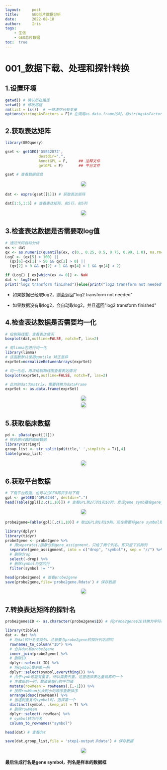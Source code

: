 ```yaml
---
layout:     post
title:      GEO芯片数据分析
date:       2022-08-18
author:     Iris
tags:
    - 生信
    - GEO芯片数据
toc:  true
---
```


# 001_数据下载、处理和探针转换

## 1.设置环境

```r
getwd() # 确认所在路径
setwd() # 修改路径
rm(list = ls())  # 一键清空已有变量
options(stringsAsFactors = F)# 在调用as.data.frame的时，将stringsAsFactors设置为FALSE可以避免character类型自动转化为factor类型
```

## 2.获取表达矩阵

```r
library(GEOquery)

gset <- getGEO('GSE42872', 
               destdir=".",
               AnnotGPL = F,     ## 注释文件
               getGPL = F)       ## 平台文件

gset # 查看数据信息
```

<center>
    <img style="border-radius: 0.3125em;
    box-shadow: 0 2px 4px 0 rgba(34,36,38,.12),0 2px 10px 0 rgba(34,36,38,.08);" 
    src="/gset.png">
    <br>
    <div style="color:orange; border-bottom: 1px solid #d9d9d9;
    display: inline-block;
    color: #999;
    padding: 2px;"></div>
</center>
    
    
```r
dat <- exprs(gset[[1]]) # 获取表达矩阵

dat[1:5,1:5] # 查看表达矩阵，前5行，前5列
```

<center>
    <img style="border-radius: 0.3125em;
    box-shadow: 0 2px 4px 0 rgba(34,36,38,.12),0 2px 10px 0 rgba(34,36,38,.08);" 
    src="/dat.png">
    <br>
    <div style="color:orange; border-bottom: 1px solid #d9d9d9;
    display: inline-block;
    color: #999;
    padding: 2px;"></div>
</center>

## 3.检查表达数据是否需要取log值

```r
# 通过代码自动分析
ex <- dat
qx <- as.numeric(quantile(ex, c(0., 0.25, 0.5, 0.75, 0.99, 1.0), na.rm=T))
LogC <- (qx[5] > 100) ||
  (qx[6]-qx[1] > 50 && qx[2] > 0) ||
  (qx[2] > 0 && qx[2] < 1 && qx[4] > 1 && qx[4] < 2)

if (LogC) { ex[which(ex <= 0)] <- NaN
dat <- log2(ex)
print("log2 transform finished")}else{print("log2 transform not needed")}
```

* 如果数据已经取log2，则会返回"log2 transform not needed"

* 如果数据没有取log2，会自动取log2，并且返回"log2 transform finished"

## 4.检查表达数据是否需要均一化

```r
# 绘制箱线图，查看表达情况
boxplot(dat,outline=FALSE, notch=T, las=2)

# 用limma包进行均一化
library(limma) 
# 该函数默认使用quntile 矫正差异
exprSet=normalizeBetweenArrays(exprSet)

# 均一化后，再次绘制箱线图查看表达情况
boxplot(exprSet,outline=FALSE, notch=T, las=2)

# 此时的dat为matrix，需要转换为dataFrame
exprSet <- as.data.frame(exprSet)
```

<center>
    <img style="border-radius: 0.3125em;
    box-shadow: 0 2px 4px 0 rgba(34,36,38,.12),0 2px 10px 0 rgba(34,36,38,.08);" 
    src="/均一化前箱线图.png">
    <br>
    <div style="color:orange; border-bottom: 1px solid #d9d9d9;
    display: inline-block;
    color: #999;
    padding: 2px;"></div>
</center>

<center>
    <img style="border-radius: 0.3125em;
    box-shadow: 0 2px 4px 0 rgba(34,36,38,.12),0 2px 10px 0 rgba(34,36,38,.08);" 
    src="/均一化后箱线图.png">
    <br>
    <div style="color:orange; border-bottom: 1px solid #d9d9d9;
    display: inline-block;
    color: #999;
    padding: 2px;"></div>
</center>

## 5.获取临床数据

```r
pd <- pData(gset[[1]])
# 挑选感兴趣的临床数据
library(stringr)
group_list <- str_split(pd$title,' ',simplify = T)[,4]
table(group_list)
```

<center>
    <img style="border-radius: 0.3125em;
    box-shadow: 0 2px 4px 0 rgba(34,36,38,.12),0 2px 10px 0 rgba(34,36,38,.08);" 
    src="/分组.png">
    <br>
    <div style="color:orange; border-bottom: 1px solid #d9d9d9;
    display: inline-block;
    color: #999;
    padding: 2px;"></div>
</center>

## 6.获取平台数据

```r
# 下载平台数据，也可以去GEO网页手动下载
gpl <- getGEO('GPL6244', destdir=".")
head(Table(gpl)[2,c(1,10)]) # 查看GPL第2行的1和10列，发现gene symb藏在gene_assignment中间，被"//"隔开
```

<center>
    <img style="border-radius: 0.3125em;
    box-shadow: 0 2px 4px 0 rgba(34,36,38,.12),0 2px 10px 0 rgba(34,36,38,.08);" 
    src="/查看GPL.png">
    <br>
    <div style="color:orange; border-bottom: 1px solid #d9d9d9;
    display: inline-block;
    color: #999;
    padding: 2px;"></div>
</center>

```r
probe2gene=Table(gpl)[,c(1,10)] # 取出GPL的1和10列，现在需要将gene symbol取出来

library(dplyr)
library(tidyr) 
probe2gene <- probe2gene %>%
  # 用separate()函数分割gene_assignment，只给了两个列名，即只留下前两列
  separate(gene_assignment, into = c("drop", "symbol"), sep = "//") %>%
  # 删除drop
  select(-drop) %>%
  # 删除symbol为空的行
  filter(symbol != "")

head(probe2gene) # 查看probe2gene
save(probe2gene,file='probe2gene.Rdata') # 保存数据
```

<center>
    <img style="border-radius: 0.3125em;
    box-shadow: 0 2px 4px 0 rgba(34,36,38,.12),0 2px 10px 0 rgba(34,36,38,.08);" 
    src="/probe2gene.png">
    <br>
    <div style="color:orange; border-bottom: 1px solid #d9d9d9;
    display: inline-block;
    color: #999;
    padding: 2px;"></div>
</center>

## 7.转换表达矩阵的探针名

```r
probe2gene$ID <- as.character(probe2gene$ID) # 将probe2gene$ID转换为字符串，不然可能会报错

library(tibble)
dat <- dat %>%
  # 将dat的行名变成列，注意要与probe2gene的探针列名相同
  rownames_to_column("ID") %>% 
  # 合并dat和probe2gene
  inner_join(probe2gene) %>%
  # 删除ID
  dplyr::select(-ID) %>%
  # 将symbol提到第一列
  dplyr::select(symbol,everything()) %>%
  # 由于symb可能有重复，所以需要去重，这里选择表达量最高的一个
  # 生成新的一列，数值是每行的平均值
  mutate(rowMean = rowMeans(.[,-1])) %>%
  # 按照rowMean从大到小的顺序重新排序
  arrange(desc(rowMean)) %>%
  # 当遇到重复的symbol时，选择第一个
  distinct(symbol, .keep_all = T) %>%
  # 删除rowMean
  dplyr::select(-rowMean) %>%
  # symbol转为行名
  column_to_rownames("symbol")

head(dat) # 查看dat

save(dat,group_list,file = 'step1-output.Rdata') # 保存数据
```

<center>
    <img style="border-radius: 0.3125em;
    box-shadow: 0 2px 4px 0 rgba(34,36,38,.12),0 2px 10px 0 rgba(34,36,38,.08);" 
    src="/最终结果.png">
    <br>
    <div style="color:orange; border-bottom: 1px solid #d9d9d9;
    display: inline-block;
    color: #999;
    padding: 2px;"></div>
</center>

**最后生成行名是gene symbol，列名是样本的数据框**
